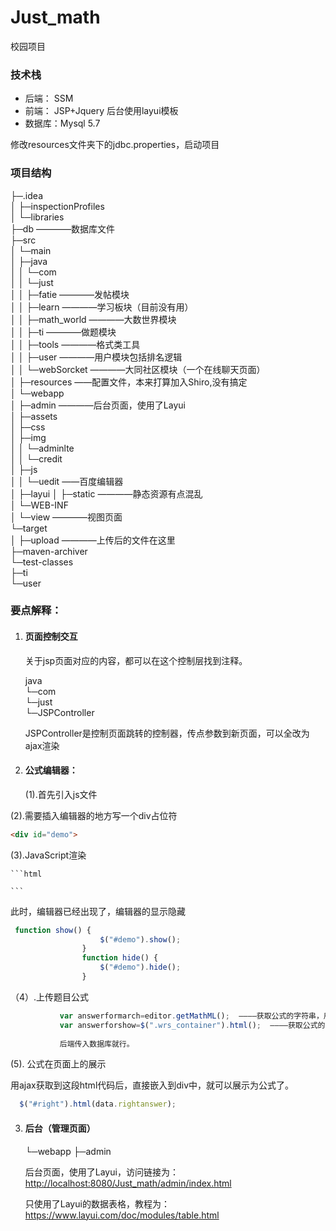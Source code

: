 # Just_math
校园项目

### 技术栈

* 后端： SSM
* 前端： JSP+Jquery
后台使用layui模板
* 数据库：Mysql 5.7

修改resources文件夹下的jdbc.properties，启动项目



### 项目结构

├─.idea  
│  ├─inspectionProfiles  
│  └─libraries  
├─db  ————数据库文件  
├─src  
│  └─main  
│      ├─java  
│      │  └─com  
│      │      └─just  
│      │          ├─fatie  ————发帖模块   
│      │          ├─learn  ————学习板块（目前没有用）  
│      │          ├─math_world  ————大数世界模块  
│      │          ├─ti  ————做题模块  
│      │          ├─tools  ————格式类工具  
│      │          ├─user  ————用户模块包括排名逻辑  
│      │          └─webSorcket   ————大同社区模块（一个在线聊天页面）  
│      ├─resources  ——配置文件，本来打算加入Shiro,没有搞定  
│      └─webapp  
│          ├─admin  ————后台页面，使用了Layui  
│          ├─assets  
│          ├─css  
│          ├─img  
│          │  └─adminlte  
│          │      └─credit  
│          ├─js  
│          │  └─uedit  ——百度编辑器  
│          ├─layui 
│          ├─static  ————静态资源有点混乱  
│          └─WEB-INF  
│              └─view  ————视图页面  
└─target     
    │  ├─upload  ————上传后的文件在这里  
    ├─maven-archiver  
    └─test-classes  
        ├─ti  
        └─user  



### 要点解释：  

1. #### 页面控制交互  

   关于jsp页面对应的内容，都可以在这个控制层找到注释。  

   java  
   └─com  
   	└─just  
       	└─JSPController  

   JSPController是控制页面跳转的控制器，传点参数到新页面，可以全改为ajax渲染

2. #### 公式编辑器：

   (1).首先引入js文件  
   
 <script src="../js/editor.js"></script>


   (2).需要插入编辑器的地方写一个div占位符  

```html
<div id="demo">
```



   (3).JavaScript渲染

    ```html
<script>
    var editor;

    window.onload = function () {
        editor = com.wiris.jsEditor.JsEditor.newInstance({'language': 'en'});
        editor.insertInto(document.getElementById('demo'));
    };

</script>
    ```



   此时，编辑器已经出现了，编辑器的显示隐藏

```javascript
 function show() {
                    $("#demo").show();
                }
                function hide() {
                    $("#demo").hide();
                }
```



   （4）.上传题目公式

   

```javascript
           var answerformarch=editor.getMathML();  ————获取公式的字符串，用来与正确答案进行比对
           var answerforshow=$(".wrs_container").html();  ————获取公式的JavaScript代码，可以在html中展示为公式
           
           后端传入数据库就行。
```


   (5). 公式在页面上的展示

   用ajax获取到这段html代码后，直接嵌入到div中，就可以展示为公式了。

   

```javascript
  $("#right").html(data.rightanswer);
```

3. #### 后台（管理页面）

    └─webapp
           ├─admin 

   后台页面，使用了Layui，访问链接为：<http://localhost:8080/Just_math/admin/index.html>

   只使用了Layui的数据表格，教程为：<https://www.layui.com/doc/modules/table.html>

   
